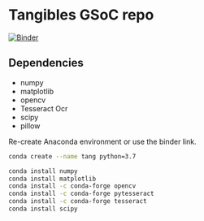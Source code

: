 # Tangibles GSoC repo
[![Binder](https://mybinder.org/badge_logo.svg)](https://mybinder.org/v2/gh/VasilisPoulos/tangibles-recognition/master)

## Dependencies
 * numpy
 * matplotlib
 * opencv
 * Tesseract Ocr
 * scipy 
 * pillow
 
Re-create Anaconda environment or use the binder link.

```bash
conda create --name tang python=3.7

conda install numpy
conda install matplotlib
conda install -c conda-forge opencv
conda install -c conda-forge pytesseract
conda install -c conda-forge tesseract
conda install scipy
```
